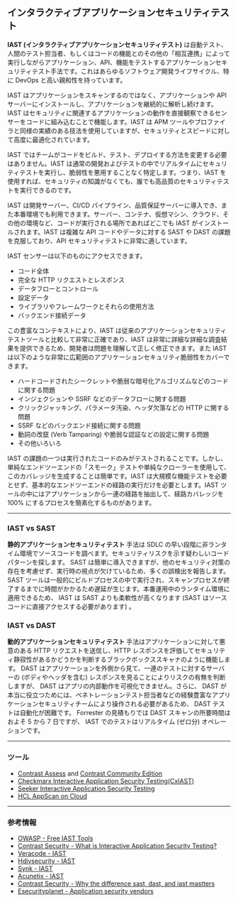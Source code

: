 ## インタラクティブアプリケーションセキュリティテスト

**IAST (インタラクティブアプリケーションセキュリティテスト)** は自動テスト、人間のテスト担当者、もしくはコードの機能とのその他の「相互連携」によって実行しながらアプリケーション、API、機能をテストするアプリケーションセキュリティテスト手法です。これはあらゆるソフトウェア開発ライフサイクル、特に DevOps と高い親和性を持っています。

IAST はアプリケーションをスキャンするのではなく、アプリケーションや API サーバーにインストールし、アプリケーションを継続的に解析し続けます。IAST はセキュリティに関連するアプリケーションの動作を直接観察できるセンサーをコードに組み込むことで機能します。IAST は APM ツールやプロファイラと同様の実績のある技法を使用していますが、セキュリティとスピードに対して高度に最適化されています。

IAST ではチームがコードをビルド、テスト、デプロイする方法を変更する必要はありません。IAST は通常の開発およびテストの中でリアルタイムにセキュリティテストを実行し、脆弱性を悪用することなく特定します。つまり、IAST を使用すれば、セキュリティの知識がなくても、誰でも高品質のセキュリティテストを実行できるのです。

IAST は開発サーバー、CI/CD パイプライン、品質保証サーバーに導入でき、また本番環境でも利用できます。サーバー、コンテナ、仮想マシン、クラウド、その他の環境など、コードが実行される場所であればどこでも IAST がインストールされます。IAST は複雑な API コードやデータに対する SAST や DAST の課題を克服しており、API セキュリティテストに非常に適しています。

IAST センサーは以下のものにアクセスできます。
+ コード全体
+ 完全な HTTP リクエストとレスポンス
+ データフローとコントロール
+ 設定データ
+ ライブラリやフレームワークとそれらの使用方法
+ バックエンド接続データ

この豊富なコンテキストにより、IAST は従来のアプリケーションセキュリティテストツールと比較して非常に正確であり、IAST は非常に詳細な詳細な調査結果を提供できるため、開発者は問題を理解して正しく修正できます。また IAST は以下のような非常に広範囲のアプリケーションセキュリティ脆弱性をカバーできます。
+ ハードコードされたシークレットや脆弱な暗号化アルゴリズムなどのコードに関する問題
+ インジェクションや SSRF などのデータフローに関する問題
+ クリックジャッキング、パラメータ汚染、ヘッダ欠落などの HTTP に関する問題
+ SSRF などのバックエンド接続に関する問題
+ 動詞の改竄 (Verb Tamparing) や脆弱な認証などの設定に関する問題
+ その他いろいろ


IAST の課題の一つは実行されたコードのみがテストされることです。しかし、単純なエンドツーエンドの「スモーク」テストや単純なクローラーを使用して、このカバレッジを生成することは簡単です。IAST は大規模な機能テストを必要とせず、基本的なエンドツーエンドの経路の実行だけを必要とします。IAST ツールの中にはアプリケーションから一連の経路を抽出して、経路カバレッジを 100% にするプロセスを簡素化するものがあります。


---

### IAST vs SAST

**静的アプリケーションセキュリティテスト** 手法は SDLC の早い段階に非ランタイム環境でソースコードを調べます。セキュリティリスクを示す疑わしいコードパターンを探します。 SAST は簡単に導入できますが、他のセキュリティ対策の存在を考慮せず、実行時の視点が欠けているため、多くの誤検出を報告します。 SAST ツールは一般的にビルドプロセスの中で実行され、スキャンプロセスが終了するまでに時間がかかるため遅延が生じます。本番運用中のランタイム環境に適用できるため、 IAST は SAST よりも柔軟性が高くなります (SAST はソースコードに直接アクセスする必要があります) 。

### IAST vs DAST

**動的アプリケーションセキュリティテスト** 手法はアプリケーションに対して悪意のある HTTP リクエストを送信し、HTTP レスポンスを評価してセキュリティ静寂性があるかどうかを判断するブラックボックススキャナのように機能します。 DAST はアプリケーションを外側から見て、一連のテストに対するサーバーの (ボディやヘッダを含む) レスポンスを見ることによりリスクの有無を判断しますが、 DAST はアプリの内部動作を可視化できません。さらに、 DAST が本当に役立つためには、ペネトレーションテスト担当者などの経験豊富なアプリケーションセキュリティチームにより操作される必要があるため、 DAST テストは自動化が困難です。 Forrester の見積もりでは DAST スキャンの所要時間はおよそ 5 から 7 日ですが、 IAST でのテストはリアルタイム (ゼロ分) オペレーションです。

---

### ツール

+ [Contrast Assess](https://www.contrastsecurity.com/contrast-assess) and [Contrast Community Edition](https://www.contrastsecurity.com/contrast-community-edition)
+ [Checkmarx Interactive Application Security Testing(CxIAST)](https://www.checkmarx.com/products/interactive-application-security-testing/)
+ [Seeker Interactive Application Security Testing](https://www.synopsys.com/software-integrity/security-testing/interactive-application-security-testing.html)
+ [HCL AppScan on Cloud](https://cloud.appscan.com)

---
### 参考情報

+ [OWASP - Free IAST Tools](https://owasp.org/www-community/Free_for_Open_Source_Application_Security_Tools#:~:text=open%20source%20projects.-,IAST%20Tools,-IAST%20tools%20are)
+ [Contrast Security - What is Interactive Application Security Testing?](https://www.contrastsecurity.com/knowledge-hub/glossary/interactive-application-security-testing)
+ [Veracode - IAST](https://www.veracode.com/security/interactive-application-security-testing-iast)
+ [Hdivsecurity - IAST](https://hdivsecurity.com/bornsecure/what-is-iast-interactive-application-security-testing/)
+ [Synk - IAST](https://snyk.io/learn/iast-interactive-application-security-testing/)
+ [Acunetix - IAST](https://www.acunetix.com/blog/web-security-zone/what-is-iast-interactive-application-security-testing/)
+ [Contrast Security - Why the difference sast, dast, and iast mastters](https://www.contrastsecurity.com/security-influencers/why-the-difference-between-sast-dast-and-iast-matters)
+ [Esecurityplanet - Application security vendors](https://www.esecurityplanet.com/products/application-security-vendors/)
